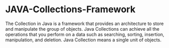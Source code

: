 # JAVA-Collections-Framework
The Collection in Java is a framework that provides an architecture to store and manipulate the group of objects.  Java Collections can achieve all the operations that you perform on a data such as searching, sorting, insertion, manipulation, and deletion.  Java Collection means a single unit of objects. 
